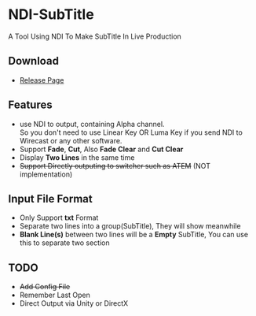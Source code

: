 # NDI-SubTitle

A Tool Using NDI To Make SubTitle In Live Production


## Download
- [Release Page](https://github.com/luvletter1205/NDI-SubTitle/releases)


## Features
- use NDI to output, containing Alpha channel.<br>
So you don't need to use Linear Key OR Luma Key if you send NDI to Wirecast or any other software.
- Support **Fade**, **Cut**, Also **Fade Clear** and **Cut Clear**
- Display **Two Lines** in the same time
- ~~Support Directly outputing to switcher such as ATEM~~ (NOT implementation)


## Input File Format
- Only Support **txt** Format
- Separate two lines into a group(SubTitle), They will show meanwhile
- **Blank Line(s)** between two lines will be a **Empty** SubTitle, You can use this to separate two section


## TODO
- ~~Add Config File~~
- Remember Last Open
- Direct Output via Unity or DirectX
